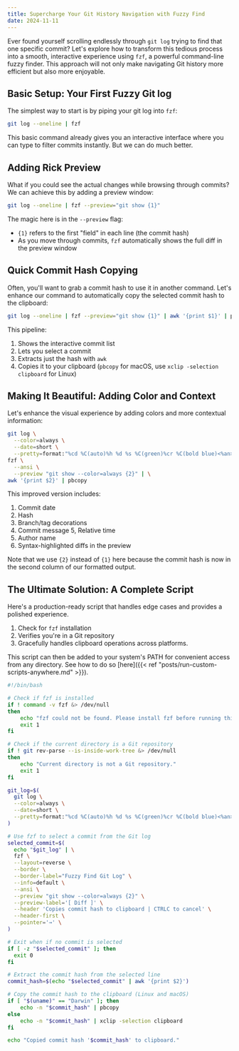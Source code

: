 ```yaml
---
title: Supercharge Your Git History Navigation with Fuzzy Find
date: 2024-11-11
---
```


Ever found yourself scrolling endlessly through `git log` trying to find that one specific commit? Let's explore how to transform this tedious process into a smooth, interactive experience using `fzf`, a powerful command-line fuzzy finder. This approach will not only make navigating Git history more efficient but also more enjoyable.

## Basic Setup: Your First Fuzzy Git log

The simplest way to start is by piping your git log into `fzf`:

```sh
git log --oneline | fzf
```

This basic command already gives you an interactive interface where you can type to filter commits instantly. But we can do much better.

## Adding Rick Preview

What if you could see the actual changes while browsing through commits? We can achieve this by adding a preview window:

```sh
git log --oneline | fzf --preview="git show {1}"
```

The magic here is in the `--preview` flag:

* `{1}` refers to the first "field" in each line (the commit hash)
* As you move through commits, `fzf` automatically shows the full diff in the preview window


## Quick Commit Hash Copying 

Often, you'll want to grab a commit hash to use it in another command. Let's enhance our command to automatically copy the selected commit hash to the clipboard:

```sh
git log --oneline | fzf --preview="git show {1}" | awk '{print $1}' | pbcopy
```
This pipeline:

1. Shows the interactive commit list
2. Lets you select a commit
3. Extracts just the hash with `awk`
4. Copies it to your clipboard (`pbcopy` for macOS, use `xclip -selection clipboard` for Linux)

## Making It Beautiful: Adding Color and Context

Let's enhance the visual experience by adding colors and more contextual information:

```sh
git log \
  --color=always \
  --date=short \
  --pretty=format:"%cd %C(auto)%h %d %s %C(green)%cr %C(bold blue)<%an>" | \
fzf \
  --ansi \
  --preview "git show --color=always {2}" | \
awk '{print $2}' | pbcopy
```

This improved version includes:

1. Commit date
2. Hash
3. Branch/tag decorations
4. Commit message
5, Relative time
6. Author name
7. Syntax-highlighted diffs in the preview

Note that we use `{2}` instead of `{1}` here because the commit hash is now in the second column of our formatted output.

## The Ultimate Solution: A Complete Script

Here's a production-ready script that handles edge cases and provides a polished experience.

 1. Check for `fzf` installation
 2. Verifies you're in a Git repository
 3. Gracefully handles clipboard operations across platforms.

This script can then be added to your system's PATH for convenient access from any directory. See how to do so [here]({{< ref "posts/run-custom-scripts-anywhere.md" >}}).

```sh
#!/bin/bash

# Check if fzf is installed
if ! command -v fzf &> /dev/null
then
    echo "fzf could not be found. Please install fzf before running this script."
    exit 1
fi

# Check if the current directory is a Git repository
if ! git rev-parse --is-inside-work-tree &> /dev/null
then
    echo "Current directory is not a Git repository."
    exit 1
fi

git_log=$(
  git log \
  --color=always \
  --date=short \
  --pretty=format:"%cd %C(auto)%h %d %s %C(green)%cr %C(bold blue)<%an>"
)

# Use fzf to select a commit from the Git log
selected_commit=$(
  echo "$git_log" | \
  fzf \
  --layout=reverse \
  --border \
  --border-label="Fuzzy Find Git Log" \
  --info=default \
  --ansi \
  --preview "git show --color=always {2}" \
  --preview-label='[ Diff ]' \
  --header 'Copies commit hash to clipboard | CTRLC to cancel' \
  --header-first \
  --pointer='→' \
)

# Exit when if no commit is selected 
if [ -z "$selected_commit" ]; then
  exit 0
fi

# Extract the commit hash from the selected line
commit_hash=$(echo "$selected_commit" | awk '{print $2}')

# Copy the commit hash to the clipboard (Linux and macOS)
if [ "$(uname)" == "Darwin" ]; then
    echo -n "$commit_hash" | pbcopy
else
    echo -n "$commit_hash" | xclip -selection clipboard
fi

echo "Copied commit hash '$commit_hash' to clipboard."
```

